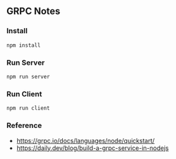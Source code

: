 ## GRPC Notes

### Install
```
npm install
```

### Run Server
```
npm run server
```

### Run Client
```
npm run client
```

### Reference
* https://grpc.io/docs/languages/node/quickstart/
* https://daily.dev/blog/build-a-grpc-service-in-nodejs
